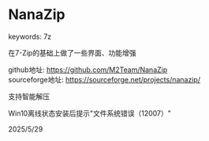 # NanaZip

keywords: 7z

在7-Zip的基础上做了一些界面、功能增强

github地址: https://github.com/M2Team/NanaZip  
sourceforge地址: https://sourceforge.net/projects/nanazip/  

支持智能解压

Win10离线状态安装后提示"文件系统错误（12007）"


2025/5/29
